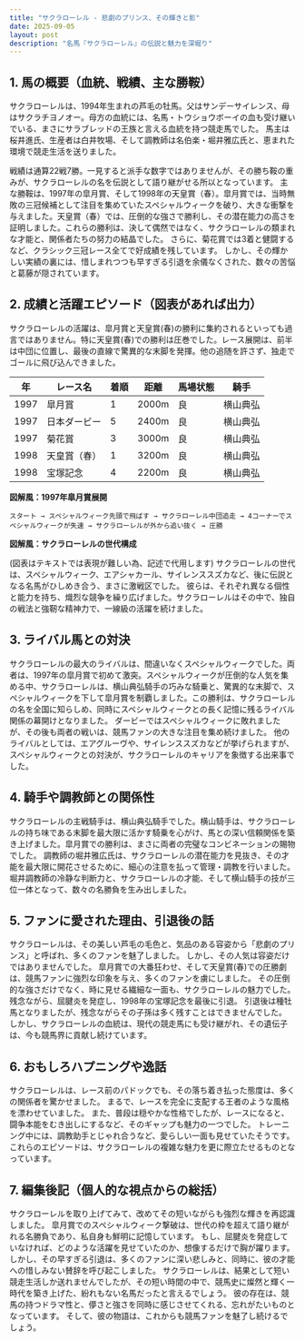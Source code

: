```yaml
---
title: "サクラローレル - 悲劇のプリンス、その輝きと影"
date: 2025-09-05
layout: post
description: "名馬『サクラローレル』の伝説と魅力を深堀り"
---
```


## 1. 馬の概要（血統、戦績、主な勝鞍）

サクラローレルは、1994年生まれの芦毛の牡馬。父はサンデーサイレンス、母はサクラチヨノオー。母方の血統には、名馬・トウショウボーイの血も受け継いでいる、まさにサラブレッドの王族と言える血統を持つ競走馬でした。  馬主は桜井進氏、生産者は白井牧場、そして調教師は名伯楽・堀井雅広氏と、恵まれた環境で競走生活を送りました。

戦績は通算22戦7勝。一見すると派手な数字ではありませんが、その勝ち鞍の重みが、サクラローレルの名を伝説として語り継がせる所以となっています。  主な勝鞍は、1997年の皐月賞、そして1998年の天皇賞（春）。皐月賞では、当時無敗の三冠候補として注目を集めていたスペシャルウィークを破り、大きな衝撃を与えました。天皇賞（春）では、圧倒的な強さで勝利し、その潜在能力の高さを証明しました。これらの勝利は、決して偶然ではなく、サクラローレルの類まれな才能と、関係者たちの努力の結晶でした。  さらに、菊花賞では3着と健闘するなど、クラシック三冠レース全てで好成績を残しています。  しかし、その輝かしい実績の裏には、惜しまれつつも早すぎる引退を余儀なくされた、数々の苦悩と葛藤が隠されています。


## 2. 成績と活躍エピソード（図表があれば出力）

サクラローレルの活躍は、皐月賞と天皇賞(春)の勝利に集約されるといっても過言ではありません。特に天皇賞(春)での勝利は圧巻でした。レース展開は、前半は中団に位置し、最後の直線で驚異的な末脚を発揮。他の追随を許さず、独走でゴールに飛び込んできました。

| 年 | レース名          | 着順 | 距離 | 馬場状態 | 騎手       |
|----|-----------------|-----|------|---------|-----------|
| 1997 | 皐月賞            | 1   | 2000m | 良       | 横山典弘   |
| 1997 | 日本ダービー        | 5   | 2400m | 良       | 横山典弘   |
| 1997 | 菊花賞            | 3   | 3000m | 良       | 横山典弘   |
| 1998 | 天皇賞（春）      | 1   | 3200m | 良       | 横山典弘   |
| 1998 | 宝塚記念          | 4   | 2200m | 良       | 横山典弘   |


**図解風：1997年皐月賞展開**

```
スタート → スペシャルウィーク先頭で飛ばす → サクラローレル中団追走 → 4コーナーでスペシャルウィークが失速 → サクラローレルが外から追い抜く → 圧勝
```

**図解風：サクラローレルの世代構成**

(図表はテキストでは表現が難しい為、記述で代用します)  サクラローレルの世代は、スペシャルウィーク、エアシャカール、サイレンススズカなど、後に伝説となる名馬がひしめき合う、まさに激戦区でした。  彼らは、それぞれ異なる個性と能力を持ち、熾烈な競争を繰り広げました。サクラローレルはその中で、独自の戦法と強靭な精神力で、一線級の活躍を続けました。


## 3. ライバル馬との対決

サクラローレルの最大のライバルは、間違いなくスペシャルウィークでした。両者は、1997年の皐月賞で初めて激突。スペシャルウィークが圧倒的な人気を集める中、サクラローレルは、横山典弘騎手の巧みな騎乗と、驚異的な末脚で、スペシャルウィークを下して皐月賞を制覇しました。この勝利は、サクラローレルの名を全国に知らしめ、同時にスペシャルウィークとの長く記憶に残るライバル関係の幕開けとなりました。  ダービーではスペシャルウィークに敗れましたが、その後も両者の戦いは、競馬ファンの大きな注目を集め続けました。  他のライバルとしては、エアグルーヴや、サイレンススズカなどが挙げられますが、スペシャルウィークとの対決が、サクラローレルのキャリアを象徴する出来事でした。


## 4. 騎手や調教師との関係性

サクラローレルの主戦騎手は、横山典弘騎手でした。横山騎手は、サクラローレルの持ち味である末脚を最大限に活かす騎乗を心がけ、馬との深い信頼関係を築き上げました。皐月賞での勝利は、まさに両者の完璧なコンビネーションの賜物でした。  調教師の堀井雅広氏は、サクラローレルの潜在能力を見抜き、その才能を最大限に開花させるために、細心の注意を払って管理・調教を行いました。  堀井調教師の冷静な判断力と、サクラローレルの才能、そして横山騎手の技が三位一体となって、数々の名勝負を生み出しました。


## 5. ファンに愛された理由、引退後の話

サクラローレルは、その美しい芦毛の毛色と、気品のある容姿から「悲劇のプリンス」と呼ばれ、多くのファンを魅了しました。  しかし、その人気は容姿だけではありませんでした。  皐月賞での大番狂わせ、そして天皇賞(春)での圧勝劇は、競馬ファンに強烈な印象を与え、多くのファンを虜にしました。  その圧倒的な強さだけでなく、時に見せる繊細な一面も、サクラローレルの魅力でした。  残念ながら、屈腱炎を発症し、1998年の宝塚記念を最後に引退。  引退後は種牡馬となりましたが、残念ながらその子孫は多く残すことはできませんでした。  しかし、サクラローレルの血統は、現代の競走馬にも受け継がれ、その遺伝子は、今も競馬界に貢献し続けています。


## 6. おもしろハプニングや逸話

サクラローレルは、レース前のパドックでも、その落ち着き払った態度は、多くの関係者を驚かせました。  まるで、レースを完全に支配する王者のような風格を漂わせていました。  また、普段は穏やかな性格でしたが、レースになると、闘争本能をむき出しにするなど、そのギャップも魅力の一つでした。  トレーニング中には、調教助手とじゃれ合うなど、愛らしい一面も見せていたそうです。  これらのエピソードは、サクラローレルの複雑な魅力を更に際立たせるものとなっています。


## 7. 編集後記（個人的な視点からの総括）

サクラローレルを取り上げてみて、改めてその短いながらも強烈な輝きを再認識しました。  皐月賞でのスペシャルウィーク撃破は、世代の枠を超えて語り継がれる名勝負であり、私自身も鮮明に記憶しています。  もし、屈腱炎を発症していなければ、どのような活躍を見せていたのか、想像するだけで胸が躍ります。  しかし、その早すぎる引退は、多くのファンに深い悲しみと、同時に、彼の才能への惜しみない賛辞を呼び起こしました。  サクラローレルは、結果として短い競走生活しか送れませんでしたが、その短い時間の中で、競馬史に燦然と輝く一時代を築き上げた、紛れもない名馬だったと言えるでしょう。  彼の存在は、競馬の持つドラマ性と、儚さと強さを同時に感じさせてくれる、忘れがたいものとなっています。  そして、彼の物語は、これからも競馬ファンを魅了し続けるでしょう。
